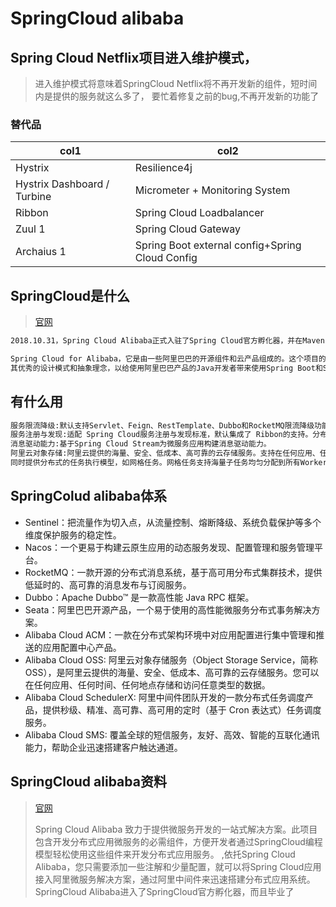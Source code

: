 # SpringCloud alibaba

## Spring Cloud Netflix项目进入维护模式，

> 进入维护模式将意味着SpringCloud Netflix将不再开发新的组件，短时间内是提供的服务就这么多了， 要忙着修复之前的bug,不再开发新的功能了

### 替代品


| col1                        | col2                                            |
| ----------------------------- | ------------------------------------------------- |
| Hystrix                     | Resilience4j                                    |
| Hystrix Dashboard / Turbine | Micrometer + Monitoring System                  |
| Ribbon                      | Spring Cloud Loadbalancer                       |
| Zuul 1                      | Spring Cloud Gateway                            |
| Archaius 1                  | Spring Boot external config+Spring Cloud Config |



## SpringCloud是什么

> [官网](https://github.com/alibaba/spring-cloud-alibaba/blob/master/README-zh.md)

```bash
2018.10.31，Spring Cloud Alibaba正式入驻了Spring Cloud官方孵化器，并在Maven 中央库发布了第一个版本。Spring Cloud for Alibaba 0.2.0 released

Spring Cloud for Alibaba，它是由一些阿里巴巴的开源组件和云产品组成的。这个项目的目的是为了让大家所熟知的Spring 框架，
其优秀的设计模式和抽象理念，以给使用阿里巴巴产品的Java开发者带来使用Spring Boot和Spring Cloud 的更多便利。
```


## 有什么用

```bash
服务限流降级:默认支持Servlet、Feign、RestTemplate、Dubbo和RocketMQ限流降级功能的接入，可以在运行时通过控制台实时修改限流降级规则，还支持查看限流降级Metrics监控。
服务注册与发现:适配 Spring Cloud服务注册与发现标准，默认集成了 Ribbon的支持。分布式配置管理:支持分布式系统中的外部化配置，配置更改时自动刷新。
消息驱动能力:基于Spring Cloud Stream为微服务应用构建消息驱动能力。
阿里云对象存储:阿里云提供的海量、安全、低成本、高可靠的云存储服务。支持在任何应用、任何时间、任何地点存储和访问任意类型的数据。分布式任务调度:提供秒级、精准、高可靠、高可用的定时(基于Cron表达式)任务调度服务。
同时提供分布式的任务执行模型，如网格任务。网格任务支持海量子任务均匀分配到所有Worker (schedulerx-client)上执行。I

```


## SpringColud alibaba体系


* Sentinel：把流量作为切入点，从流量控制、熔断降级、系统负载保护等多个维度保护服务的稳定性。
* Nacos：一个更易于构建云原生应用的动态服务发现、配置管理和服务管理平台。
* RocketMQ：一款开源的分布式消息系统，基于高可用分布式集群技术，提供低延时的、高可靠的消息发布与订阅服务。
* Dubbo：Apache Dubbo™ 是一款高性能 Java RPC 框架。
* Seata：阿里巴巴开源产品，一个易于使用的高性能微服务分布式事务解决方案。
* Alibaba Cloud ACM：一款在分布式架构环境中对应用配置进行集中管理和推送的应用配置中心产品。
* Alibaba Cloud OSS: 阿里云对象存储服务（Object Storage Service，简称 OSS），是阿里云提供的海量、安全、低成本、高可靠的云存储服务。您可以在任何应用、任何时间、任何地点存储和访问任意类型的数据。
* Alibaba Cloud SchedulerX: 阿里中间件团队开发的一款分布式任务调度产品，提供秒级、精准、高可靠、高可用的定时（基于 Cron 表达式）任务调度服务。
* Alibaba Cloud SMS: 覆盖全球的短信服务，友好、高效、智能的互联化通讯能力，帮助企业迅速搭建客户触达通道。



## SpringCloud alibaba资料

> [官网](https://spring.io/projects/spring-cloud-alibaba#overview)
>
> Spring Cloud Alibaba 致力于提供微服务开发的一站式解决方案。此项目包含开发分布式应用微服务的必需组件，方便开发者通过SpringCloud编程模型轻松使用这些组件来开发分布式应用服务。
> ,依托Spring Cloud Alibaba，您只需要添加一些注解和少量配置，就可以将Spring Cloud应用接入阿里微服务解决方案，通过阿里中间件来迅速搭建分布式应用系统。
> SpringCloud Alibaba进入了SpringCloud官方孵化器，而且毕业了
